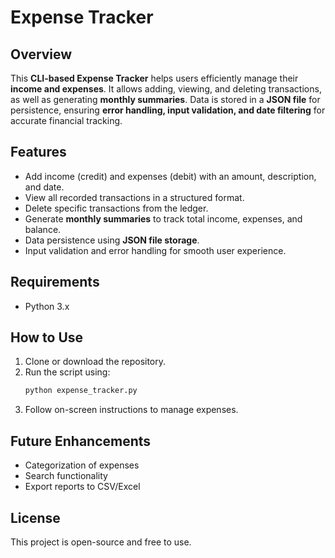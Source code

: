 # Expense Tracker

## Overview
This **CLI-based Expense Tracker** helps users efficiently manage their **income and expenses**. It allows adding, viewing, and deleting transactions, as well as generating **monthly summaries**. Data is stored in a **JSON file** for persistence, ensuring **error handling, input validation, and date filtering** for accurate financial tracking.

## Features
- Add income (credit) and expenses (debit) with an amount, description, and date.
- View all recorded transactions in a structured format.
- Delete specific transactions from the ledger.
- Generate **monthly summaries** to track total income, expenses, and balance.
- Data persistence using **JSON file storage**.
- Input validation and error handling for smooth user experience.

## Requirements
- Python 3.x

## How to Use
1. Clone or download the repository.
2. Run the script using:
   ```sh
   python expense_tracker.py
   ```
3. Follow on-screen instructions to manage expenses.

## Future Enhancements
- Categorization of expenses
- Search functionality
- Export reports to CSV/Excel

## License
This project is open-source and free to use.

